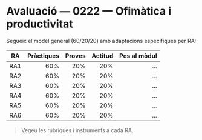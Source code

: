 # Avaluació — 0222 — Ofimàtica i productivitat

Segueix el model general (60/20/20) amb adaptacions específiques per RA:

| RA | Pràctiques | Proves | Actitud | Pes al mòdul |
|---|---:|---:|---:|---:|
| RA1 | 60% | 20% | 20% | ... |
| RA2 | 60% | 20% | 20% | ... |
| RA3 | 60% | 20% | 20% | ... |
| RA4 | 60% | 20% | 20% | ... |
| RA5 | 60% | 20% | 20% | ... |
| RA6 | 60% | 20% | 20% | ... |

> Vegeu les rúbriques i instruments a cada RA.